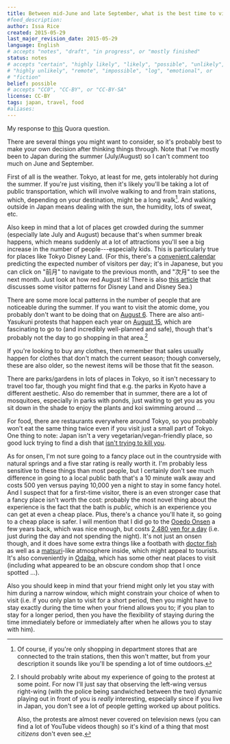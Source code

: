 ```yaml
---
title: Between mid-June and late September, what is the best time to visit Tokyo?
#feed_description: 
author: Issa Rice
created: 2015-05-29
last_major_revision_date: 2015-05-29
language: English
# accepts "notes", "draft", "in progress", or "mostly finished"
status: notes
# accepts "certain", "highly likely", "likely", "possible", "unlikely",
# "highly unlikely", "remote", "impossible", "log", "emotional", or
# "fiction"
belief: possible
# accepts "CC0", "CC-BY", or "CC-BY-SA"
license: CC-BY
tags: japan, travel, food
#aliases: 
---
```


My response to [this][QQ] Quora question.

[QQ]: https://www.quora.com/Between-mid-June-and-late-September-what-is-the-best-time-to-visit-Tokyo

There are several things you might want to consider, so it's probably
best to make your own decision after thinking things through.  Note that
I've mostly been to Japan during the summer (July/August) so I can't
comment too much on June and September.

First of all is the
weather.  Tokyo, at least for me, gets intolerably hot during the summer.  If
you're just visiting, then it's likely you'll be taking a lot of public
transportation, which will involve walking to and from train stations,
which, depending on your destination, might be a long walk[^dept].  And walking
outside in Japan means dealing with the sun, the humidity, lots of
sweat, etc.

[^dept]: Of course,
if you're only shopping in department stores that are connected to the
train stations, then this won't matter, but from your description it
sounds like you'll be spending a lot of time outdoors.

Also keep in mind that a lot of places get crowded during the summer
(especially late July and August) because that's when summer break
happens, which means suddenly at a lot of attractions you'll see a big
increase in the number of people---especially kids.  This is
particularly true for places like Tokyo Disney Land. (For this, there's
a [convenient calendar] predicting the expected number of visitors per
day; it's in Japanese, but you can click on "前月" to navigate to the
previous month, and "次月" to see the next month. Just look at how red
August is! There is also [this article][least8] that discusses some
visitor patterns for Disney Land and Disney Sea.)

[convenient calendar]: http://www15.plala.or.jp/gcap/disney/
[least8]: http://en.rocketnews24.com/2014/03/27/the-8-least-crowded-weekends-and-holidays-at-tokyo-disneyland-and-disneysea/

There are some more local patterns in the number of people that are
noticeable during the summer. If
you want to visit the atomic dome, you probably don't want to be doing
that on [August 6][bomb].  There are also anti-Yasukuni protests that
happen each year on [August 15][yasukuni], which are fascinating to go
to (and incredibly well-planned and safe), though that's probably not
the day to go shopping in that area.[^y_fn]

[bomb]: https://en.wikipedia.org/wiki/Atomic_bombings_of_Hiroshima_and_Nagasaki
[yasukuni]: https://ajw.asahi.com/article/behind_news/social_affairs/AJ201308160074

[^y_fn]: I should probably write about my experience of going to the
protest at some point. For now I'll just say that observing the
left-wing versus right-wing (with the police being sandwiched between
the two) dynamic playing out in front of you is
*really* interesting, especially since if you live in Japan, you don't
see a lot of people getting worked up about politics.

    Also, the protests are almost never covered on television news (you
can find a lot of YouTube videos though) so it's kind of a thing that
most *citizens* don't even see.

If you're looking to buy any clothes, then remember that sales usually
happen for clothes that don't match the current season; though
conversely, these are also older, so the newest items will be those that
fit the season.

There are parks/gardens in lots of places in Tokyo, so it isn't
necessary to travel too far, though you might find that e.g. the parks
in Kyoto have a different aesthetic.  Also do remember that in summer,
there are a lot of mosquitoes, especially in parks with ponds, just
waiting to get you as you sit down in the shade to enjoy the plants and
koi swimming around ...

For food, there are restaurants everywhere around Tokyo, so you probably
won't eat the same thing twice even if you visit just a small part of
Tokyo.  One thing to note: Japan isn't a very vegetarian/vegan-friendly
place, so good luck trying to find a dish that [isn't trying to kill
you][food].

[food]: https://www.quora.com/Longevity-3/What-can-I-do-to-live-as-long-as-possible/answer/Alex-K-Chen

As for onsen, I'm not sure going to a fancy place out in the countryside
with natural springs and a five star rating is really worth it. I'm
probably less sensitive to these things than most people, but I
certainly don't see much difference in going to a local public bath
that's a 10 minute walk away and costs 500 yen versus paying 10,000 yen
a night to stay in some fancy hotel.  And I suspect that for a
first-time visitor, there is an even stronger case that a fancy place
isn't worth the cost: probably the most novel thing about the experience
is the fact that the bath is *public*, which is an experience you can
get at even a cheap place. Plus, there's a chance you'll hate it, so
going to a cheap place is safer.  I will mention that I did go to the
[Ooedo Onsen] a few years back, which was nice enough, but costs [2,480
yen for a day][o cost] (i.e. just during the day and not spending the
night).  It's not just an onsen though, and it does have some extra
things like a footbath with [doctor fish](!w) as well as a
[matsuri](!w)-like atmosphere inside, which might appeal to tourists.
It's also conveniently in [Odaiba](!w), which has some other neat places
to visit (including what appeared to be an obscure condom shop that I
once spotted ...).

[Ooedo Onsen]: http://www.ooedoonsen.jp/en/top/
[o cost]: http://www.ooedoonsen.jp/daiba/price.html

Also you should keep in mind that your friend might only let you stay
with him during a narrow window, which might constrain your choice of
when to visit (i.e. if you only plan to visit for a short period, then
you might have to stay exactly during the time when your friend allows
you to; if you plan to stay for a longer period, then you have the
flexibility of staying during the time immediately before or immediately
after when he allows you to stay with him).


